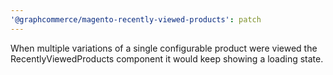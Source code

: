 ```yaml
---
'@graphcommerce/magento-recently-viewed-products': patch
---
```


When multiple variations of a single configurable product were viewed the RecentlyViewedProducts component it would keep showing a loading state.
